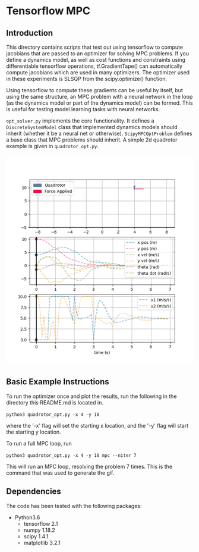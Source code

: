 # Tensorflow MPC

## Introduction
This directory contains scripts that test out using tensorflow to compute jacobians that are passed to an optimizer for solving MPC problems. If you define a dynamics model, as well as cost functions and constraints using differentiable tensorflow operations, tf.GradientTape() can automatically compute jacobians which are used in many optimizers. The optimizer used in these experiments is SLSQP from the scipy.optimize() function.

Using tensorflow to compute these gradients can be useful by itself, but using the same structure, an MPC problem with a neural network in the loop (as the dynamics model or part of the dynamics model) can be formed. This is useful for testing model learning tasks with neural networks.

`opt_solver.py` implements the core functionality. It defines a `DiscreteSystemModel` class that implemented dynamics models should inherit (whether it be a neural net or otherwise). `ScipyMPCOptProblem` defines a base class that MPC problems should inherit.
A simple 2d quadrotor example is given in `quadrotor_opt.py`.


![Quadrotor](images/quadrotor_optimization.gif?raw=true "Quadrotor")

## Basic Example Instructions
To run the optimizer once and plot the results, run the following in the directory this README.md is located in.

`python3 quadrotor_opt.py -x 4 -y 10`

where the '-x' flag will set the starting x location, and the '-y' flag will start the starting y location. 

To run a full MPC loop, run 

`python3 quadrotor_opt.py -x 4 -y 10 mpc --niter 7`

This will run an MPC loop, resolving the problem 7 times. This is the command that was used to generate the gif.


## Dependencies
The code has been tested with the following packages:

* Python3.6
  * tensorflow 2.1
  * numpy 1.18.2
  * scipy 1.4.1
  * matplotlib 3.2.1

